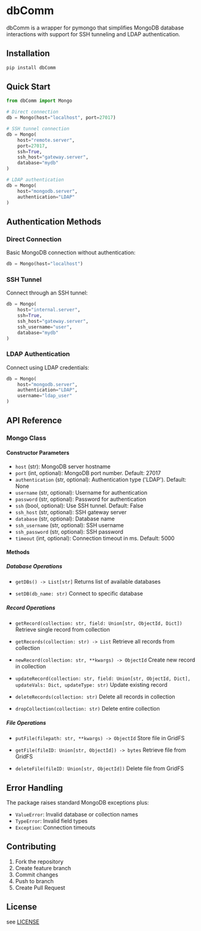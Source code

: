 # dbComm

dbComm is a wrapper for pymongo that simplifies MongoDB database interactions with support for SSH tunneling and LDAP authentication.

## Installation

```bash
pip install dbComm
```

## Quick Start

```python
from dbComm import Mongo

# Direct connection
db = Mongo(host="localhost", port=27017)

# SSH tunnel connection
db = Mongo(
    host="remote.server",
    port=27017,
    ssh=True,
    ssh_host="gateway.server",
    database="mydb"
)

# LDAP authentication
db = Mongo(
    host="mongodb.server",
    authentication="LDAP"
)
```

## Authentication Methods

### Direct Connection
Basic MongoDB connection without authentication:
```python
db = Mongo(host="localhost")
```

### SSH Tunnel
Connect through an SSH tunnel:
```python
db = Mongo(
    host="internal.server",
    ssh=True,
    ssh_host="gateway.server",
    ssh_username="user",
    database="mydb"
)
```

### LDAP Authentication
Connect using LDAP credentials:
```python
db = Mongo(
    host="mongodb.server",
    authentication="LDAP",
    username="ldap_user"
)
```

## API Reference

### Mongo Class

#### Constructor Parameters

- `host` (str): MongoDB server hostname
- `port` (int, optional): MongoDB port number. Default: 27017
- `authentication` (str, optional): Authentication type ('LDAP'). Default: None
- `username` (str, optional): Username for authentication
- `password` (str, optional): Password for authentication
- `ssh` (bool, optional): Use SSH tunnel. Default: False
- `ssh_host` (str, optional): SSH gateway server
- `database` (str, optional): Database name
- `ssh_username` (str, optional): SSH username
- `ssh_password` (str, optional): SSH password
- `timeout` (int, optional): Connection timeout in ms. Default: 5000

#### Methods

##### Database Operations

- `getDBs() -> List[str]`
  Returns list of available databases

- `setDB(db_name: str)`
  Connect to specific database

##### Record Operations

- `getRecord(collection: str, field: Union[str, ObjectId, Dict])`
  Retrieve single record from collection

- `getRecords(collection: str) -> List`
  Retrieve all records from collection

- `newRecord(collection: str, **kwargs) -> ObjectId`
  Create new record in collection

- `updateRecord(collection: str, field: Union[str, ObjectId, Dict], updateVals: Dict, updateType: str)`
  Update existing record

- `deleteRecords(collection: str)`
  Delete all records in collection

- `dropCollection(collection: str)`
  Delete entire collection

##### File Operations

- `putFile(filepath: str, **kwargs) -> ObjectId`
  Store file in GridFS

- `getFile(fileID: Union[str, ObjectId]) -> bytes`
  Retrieve file from GridFS

- `deleteFile(fileID: Union[str, ObjectId])`
  Delete file from GridFS

## Error Handling

The package raises standard MongoDB exceptions plus:

- `ValueError`: Invalid database or collection names
- `TypeError`: Invalid field types
- `Exception`: Connection timeouts

## Contributing

1. Fork the repository
2. Create feature branch
3. Commit changes
4. Push to branch
5. Create Pull Request

## License
see [LICENSE](LICENSE)